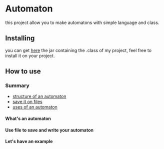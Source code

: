 # Automaton
this project allow you to make automatons with simple language and class.

## Installing 
you can get [here](https://github.com/Yvorie90/Automaton/tree/main/jar) the jar containing the .class of my project, feel free to install it on your project.

## How to use

### Summary
- [structure of an automaton](#whats-an-automaton)
- [save it on files](use-file-to-save-and-write-your-automaton)
- [uses of an automaton](lets-have-an-example)



#### What's an automaton 


#### Use file to save and write your automaton


#### Let's have an example











